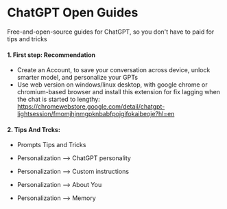# ChatGPT Open Guides
Free-and-open-source guides for ChatGPT, so you don't have to paid for tips and tricks

#### 1. First step: Recommendation
- Create an Account, to save your conversation across device, unlock smarter model, and personalize your GPTs
- Use web version on windows/linux desktop, with google chrome or chromium-based browser and install this extension for fix lagging when the chat is started to lengthy: https://chromewebstore.google.com/detail/chatgpt-lightsession/fmomjhjnmgpknbabfpojgifokaibeoje?hl=en

#### 2. Tips And Trcks:
- Prompts Tips and Tricks

- Personalization --> ChatGPT personality

- Personalization --> Custom instructions

- Personalization --> About You

- Personalization --> Memory
